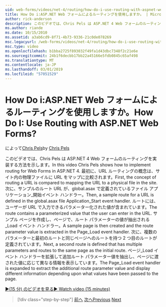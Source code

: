 ```yaml
---
uid: web-forms/videos/net-4/routing/how-do-i-use-routing-with-aspnet-web-forms
title: How Do i:ASP.NET Web フォームによるルーティングを使用しますか。 | Microsoft Docs
author: rick-anderson
description: このビデオでは、Chris Pels は ASP.NET 4 Web フォームのルーティングを実装する方法を示します。 最初に、URL ルーティングの概念は p に URL をマップに比較しています.
ms.author: riande
ms.date: 10/15/2010
ms.assetid: a3ab6cd9-8f71-4b73-9336-21c0de078269
msc.legacyurl: /web-forms/videos/net-4/routing/how-do-i-use-routing-with-aspnet-web-forms
msc.type: video
ms.openlocfilehash: b1bba2725f893032f49fa1d43dbc7348f2c21e6e
ms.sourcegitcommit: 24b1f6decbb17bb22a45166e5fdb0845c65af498
ms.translationtype: MT
ms.contentlocale: ja-JP
ms.lasthandoff: 03/01/2019
ms.locfileid: "57051529"
---
```

<a name="how-do-i-use-routing-with-aspnet-web-forms"></a><span data-ttu-id="0581a-105">How Do i:ASP.NET Web フォームによるルーティングを使用しますか。</span><span class="sxs-lookup"><span data-stu-id="0581a-105">How Do I: Use Routing with ASP.NET Web Forms?</span></span>
====================
<span data-ttu-id="0581a-106">によって[Chris Pels](https://twitter.com/chrispels)</span><span class="sxs-lookup"><span data-stu-id="0581a-106">by [Chris Pels](https://twitter.com/chrispels)</span></span>

<span data-ttu-id="0581a-107">このビデオでは、Chris Pels は ASP.NET 4 Web フォームのルーティングを実装する方法を示します。</span><span class="sxs-lookup"><span data-stu-id="0581a-107">In this video Chris Pels shows how to implement routing for Web Forms in ASP.NET 4.</span></span> <span data-ttu-id="0581a-108">最初に、URL ルーティングの概念は、サイト内の物理ファイルに URL をマップに比較されます。</span><span class="sxs-lookup"><span data-stu-id="0581a-108">First, the concept of routing a URL is compared to mapping the URL to a physical file in the site.</span></span> <span data-ttu-id="0581a-109">次に、サンプルのルート URL が、global.asax で定義されているファイル アプリケーション\_開始イベント ハンドラー。</span><span class="sxs-lookup"><span data-stu-id="0581a-109">Then, a sample route for a URL is defined in the global.asax file Application\_Start event handler.</span></span> <span data-ttu-id="0581a-110">ルートには、ユーザーが URL で入力できるパラメーター化された値が含まれています。</span><span class="sxs-lookup"><span data-stu-id="0581a-110">The route contains a parameterized value that the user can enter in the URL.</span></span> <span data-ttu-id="0581a-111">サンプル ページを作成し、ページで、ルート パラメーターの値が抽出される\_Load イベント ハンドラー。</span><span class="sxs-lookup"><span data-stu-id="0581a-111">A sample page is then created and the route parameter value is extracted in the Page\_Load event handler.</span></span> <span data-ttu-id="0581a-112">次に、複数のパラメーターと最初のルートと同じページへのルートを持つ 2 つ目のルートが定義されています。</span><span class="sxs-lookup"><span data-stu-id="0581a-112">Next, a second route is defined that has multiple parameters and routes to the same page as the initial route.</span></span> <span data-ttu-id="0581a-113">ページ\_Load イベント ハンドラーを拡張して追加ルート パラメーター値を抽出し、ページに渡された値に応じて異なる情報を表示しています。</span><span class="sxs-lookup"><span data-stu-id="0581a-113">The Page\_Load event handler is expanded to extract the additional route parameter value and display different information depending upon what values have been passed to the page.</span></span>

[<span data-ttu-id="0581a-114">&#9654;(15 分) のビデオを見る</span><span class="sxs-lookup"><span data-stu-id="0581a-114">&#9654; Watch video (15 minutes)</span></span>](https://channel9.msdn.com/Blogs/ASP-NET-Site-Videos/how-do-i-use-routing-with-aspnet-web-forms)

> [!div class="step-by-step"]
> <span data-ttu-id="0581a-115">[前へ](aspnet-4-quick-hit-outbound-webforms-routing.md)
> [次へ](how-do-i-work-with-urls-in-aspnet-routing.md)</span><span class="sxs-lookup"><span data-stu-id="0581a-115">[Previous](aspnet-4-quick-hit-outbound-webforms-routing.md)
[Next](how-do-i-work-with-urls-in-aspnet-routing.md)</span></span>
